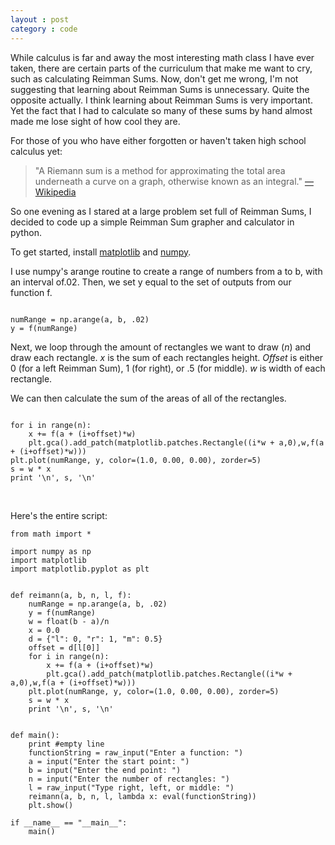 ```yaml
---
layout : post
category : code
---
```


While calculus is far and away the most interesting math class I have ever taken, there are certain parts of the curriculum that make me want to cry, such as calculating Reimman Sums. Now, don't get me wrong, I'm not suggesting that learning about Reimman Sums is unnecessary. Quite the opposite actually. I think learning about Reimman Sums is very important. Yet the fact that I had to calculate so many of these sums by hand almost made me lose sight of how cool they are. 

For those of you who have either forgotten or haven't taken high school calculus yet:

> "A Riemann sum is a method for approximating the total area underneath a curve on a graph, otherwise known 
> as an integral." [—Wikipedia](http://en.wikipedia.org/wiki/Riemann_sum)

So one evening as I stared at a large problem set full of Reimman Sums, I decided to code up a simple Reimman Sum grapher and calculator in python.

To get started, install [matplotlib](http://matplotlib.org/) and [numpy](http://numpy.scipy.org/).

I use numpy's arange routine to create a range of numbers from a to b, with an interval of.02. Then, we set y equal to the set of outputs from our function f.

<pre><code data-language="python">
numRange = np.arange(a, b, .02)
y = f(numRange)
</code></pre>

Next, we loop through the amount of rectangles we want to draw (*n*) and draw each rectangle. 
*x* is the sum of each rectangles height. 
*Offset* is either 0 (for a left Reimman Sum), 1 (for right), or .5 (for middle). 
*w* is width of each rectangle.

We can then calculate the sum of the areas of all of the rectangles.

<pre><code data-language="python">
for i in range(n):
    x += f(a + (i+offset)*w)
    plt.gca().add_patch(matplotlib.patches.Rectangle((i*w + a,0),w,f(a + (i+offset)*w)))
plt.plot(numRange, y, color=(1.0, 0.00, 0.00), zorder=5)
s = w * x
print '\n', s, '\n'
</code></pre>

<br>

Here's the entire script:

<pre><code data-language="python">from math import *

import numpy as np
import matplotlib
import matplotlib.pyplot as plt


def reimann(a, b, n, l, f):
    numRange = np.arange(a, b, .02)
    y = f(numRange)
    w = float(b - a)/n
    x = 0.0
    d = {"l": 0, "r": 1, "m": 0.5}
    offset = d[l[0]]
    for i in range(n):
        x += f(a + (i+offset)*w)
        plt.gca().add_patch(matplotlib.patches.Rectangle((i*w + a,0),w,f(a + (i+offset)*w)))
    plt.plot(numRange, y, color=(1.0, 0.00, 0.00), zorder=5)
    s = w * x
    print '\n', s, '\n'


def main():
    print #empty line
    functionString = raw_input("Enter a function: ")
    a = input("Enter the start point: ")
    b = input("Enter the end point: ")
    n = input("Enter the number of rectangles: ")
    l = raw_input("Type right, left, or middle: ")
    reimann(a, b, n, l, lambda x: eval(functionString))
    plt.show()

if __name__ == "__main__":
    main()</code></pre>